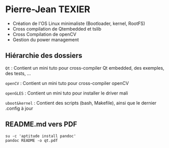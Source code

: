 Pierre-Jean TEXIER
============

- Création de l'OS Linux minimaliste (Bootloader, kernel, RootFS)
- Cross compilation de Qtembedded et tslib
- Cross Compilation de openCV
- Gestion du power management

Hiérarchie des dossiers
----------------------
`Qt` 
:   Contient un mini tuto pour cross-compiler Qt embedded, des exemples, des tests, ...

`openCV`
:   Contient un mini tuto pour cross-compiler openCV	

`openGLES` 
:   Contient un mini tuto pour installer le driver mali	

`uboot&kernel` 
:   Contient des scripts (bash, Makefile), ainsi que le dernier .config à jour

README.md vers PDF
------------------
	su -c 'aptitude install pandoc' 
	pandoc README -o qt.pdf
